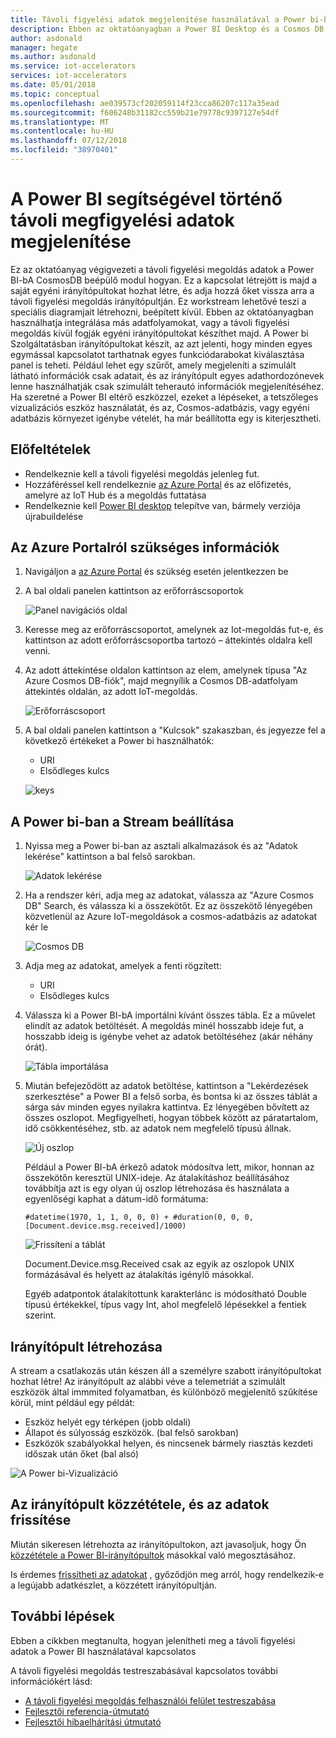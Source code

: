 ```yaml
---
title: Távoli figyelési adatok megjelenítése használatával a Power bi-ban – Azure |} A Microsoft Docs
description: Ebben az oktatóanyagban a Power BI Desktop és a Cosmos DB integerate adatok távoli figyelési megoldást, egy egyéni vizualizációt. Így a felhasználók is a saját egyéni irányítópultok létrehozása és megosztása őket, ne a megoldás a felhasználók számára.
author: asdonald
manager: hegate
ms.author: asdonald
ms.service: iot-accelerators
services: iot-accelerators
ms.date: 05/01/2018
ms.topic: conceptual
ms.openlocfilehash: ae039573cf202059114f23cca86207c117a35ead
ms.sourcegitcommit: f606248b31182cc559b21e79778c9397127e54df
ms.translationtype: MT
ms.contentlocale: hu-HU
ms.lasthandoff: 07/12/2018
ms.locfileid: "38970401"
---
```

# <a name="visualize-remote-monitoring-data-using-power-bi"></a>A Power BI segítségével történő távoli megfigyelési adatok megjelenítése

Ez az oktatóanyag végigvezeti a távoli figyelési megoldás adatok a Power BI-bA CosmosDB beépülő modul hogyan. Ez a kapcsolat létrejött is majd a saját egyéni irányítópultokat hozhat létre, és adja hozzá őket vissza arra a távoli figyelési megoldás irányítópultján. Ez workstream lehetővé teszi a speciális diagramjait létrehozni, beépített kívül. Ebben az oktatóanyagban használhatja integrálása más adatfolyamokat, vagy a távoli figyelési megoldás kívül fogják egyéni irányítópultokat készíthet majd. A Power bi Szolgáltatásban irányítópultokat készít, az azt jelenti, hogy minden egyes egymással kapcsolatot tarthatnak egyes funkciódarabokat kiválasztása panel is teheti. Például lehet egy szűrőt, amely megjeleníti a szimulált látható információk csak adatait, és az irányítópult egyes adathordozónevek lenne használhatják csak szimulált teherautó információk megjelenítéséhez. Ha szeretné a Power BI eltérő eszközzel, ezeket a lépéseket, a tetszőleges vizualizációs eszköz használatát, és az, Cosmos-adatbázis, vagy egyéni adatbázis környezet igénybe vételét, ha már beállította egy is kiterjesztheti. 

## <a name="prerequisites"></a>Előfeltételek

- Rendelkeznie kell a távoli figyelési megoldás jelenleg fut.
- Hozzáféréssel kell rendelkeznie [az Azure Portal](https://portal.azure.com) és az előfizetés, amelyre az IoT Hub és a megoldás futtatása
- Rendelkeznie kell [Power BI desktop](https://powerbi.microsoft.com) telepítve van, bármely verziója újrabuildelése


## <a name="information-needed-from-azure-portal"></a>Az Azure Portalról szükséges információk

1. Navigáljon a [az Azure Portal](https://portal.azure.com) és szükség esetén jelentkezzen be

2. A bal oldali panelen kattintson az erőforráscsoportok

    ![Panel navigációs oldal](./media/iot-accelerators-integrate-data-powerbi/side_panel.png)

3. Keresse meg az erőforráscsoportot, amelynek az Iot-megoldás fut-e, és kattintson az adott erőforráscsoportba tartozó – áttekintés oldalra kell venni. 

4. Az adott áttekintése oldalon kattintson az elem, amelynek típusa "Az Azure Cosmos DB-fiók", majd megnyílik a Cosmos DB-adatfolyam áttekintés oldalán, az adott IoT-megoldás.

    ![Erőforráscsoport](./media/iot-accelerators-integrate-data-powerbi/resource_groups.png)

5. A bal oldali panelen kattintson a "Kulcsok" szakaszban, és jegyezze fel a következő értékeket a Power bi használhatók:

    - URI
    - Elsődleges kulcs

    ![keys](./media/iot-accelerators-integrate-data-powerbi/keys.png)

## <a name="setting-up-the-stream-in-power-bi"></a>A Power bi-ban a Stream beállítása
  
1. Nyissa meg a Power bi-ban az asztali alkalmazások és az "Adatok lekérése" kattintson a bal felső sarokban. 

    ![Adatok lekérése](./media/iot-accelerators-integrate-data-powerbi/get_data.png)

2. Ha a rendszer kéri, adja meg az adatokat, válassza az "Azure Cosmos DB" Search, és válassza ki a összekötőt. Ez az összekötő lényegében közvetlenül az Azure IoT-megoldások a cosmos-adatbázis az adatokat kér le
  
    ![Cosmos DB](./media/iot-accelerators-integrate-data-powerbi/cosmos_db.png)
  
3. Adja meg az adatokat, amelyek a fenti rögzített:

    * URI
    * Elsődleges kulcs

4. Válassza ki a Power BI-bA importálni kívánt összes tábla. Ez a művelet elindít az adatok betöltését. A megoldás minél hosszabb ideje fut, a hosszabb ideig is igénybe vehet az adatok betöltéséhez (akár néhány órát). 

    ![Tábla importálása](./media/iot-accelerators-integrate-data-powerbi/import_tables.png)

5. Miután befejeződött az adatok betöltése, kattintson a "Lekérdezések szerkesztése" a Power BI a felső sorba, és bontsa ki az összes táblát a sárga sáv minden egyes nyilakra kattintva. Ez lényegében bővített az összes oszlopot. Megfigyelheti, hogyan többek között az páratartalom, idő csökkentéséhez, stb. az adatok nem megfelelő típusú állnak.

    ![Új oszlop](./media/iot-accelerators-integrate-data-powerbi/new_column.png)
  
    Például a Power BI-bA érkező adatok módosítva lett, mikor, honnan az összekötőn keresztül UNIX-ideje. Az átalakításhoz beállításához továbbítja azt is egy olyan új oszlop létrehozása és használata a egyenlőségi kaphat a dátum-idő formátuma: 

    ```text
    #datetime(1970, 1, 1, 0, 0, 0) + #duration(0, 0, 0, [Document.device.msg.received]/1000)
    ```

    ![Frissíteni a táblát](./media/iot-accelerators-integrate-data-powerbi/updated_table.png)
  
    Document.Device.msg.Received csak az egyik az oszlopok UNIX formázásával és helyett az átalakítás igénylő másokkal. 
  
    Egyéb adatpontok átalakítottunk karakterlánc is módosítható Double típusú értékekkel, típus vagy Int, ahol megfelelő lépésekkel a fentiek szerint.

## <a name="creating-a-dashboard"></a>Irányítópult létrehozása

A stream a csatlakozás után készen áll a személyre szabott irányítópultokat hozhat létre! Az irányítópult az alábbi véve a telemetriát a szimulált eszközök által immmited folyamatban, és különböző megjelenítő szűkítése körül, mint például egy példát: 

* Eszköz helyét egy térképen (jobb oldali)
* Állapot és súlyosság eszközök. (bal felső sarokban)
* Eszközök szabályokkal helyen, és nincsenek bármely riasztás kezdeti időszak után őket (bal alsó)

![A Power bi-Vizualizáció](./media/iot-accelerators-integrate-data-powerbi/visual_data.png)

## <a name="publishing-the-dashboard-and-refreshing-the-data"></a>Az irányítópult közzététele, és az adatok frissítése

Miután sikeresen létrehozta az irányítópultokon, azt javasoljuk, hogy Ön [közzététele a Power BI-irányítópultok](https://docs.microsoft.com/power-bi/desktop-upload-desktop-files) másokkal való megosztásához.

Is érdemes [frissítheti az adatokat](https://docs.microsoft.com/power-bi/refresh-data) , győződjön meg arról, hogy rendelkezik-e a legújabb adatkészlet, a közzétett irányítópultján.

## <a name="next-steps"></a>További lépések

Ebben a cikkben megtanulta, hogyan jelenítheti meg a távoli figyelési adatok a Power BI használatával kapcsolatos

A távoli figyelési megoldás testreszabásával kapcsolatos további információkért lásd:

* [A távoli figyelési megoldás felhasználói felület testreszabása](iot-accelerators-remote-monitoring-customize.md)
* [Fejlesztői referencia-útmutató](https://github.com/Azure/azure-iot-pcs-remote-monitoring-dotnet/wiki/Developer-Reference-Guide)
* [Fejlesztői hibaelhárítási útmutató](https://github.com/Azure/azure-iot-pcs-remote-monitoring-dotnet/wiki/Developer-Troubleshooting-Guide)

